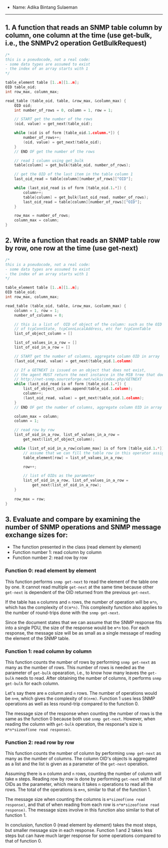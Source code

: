 - Name: Adika Bintang Sulaeman
---

## 1. A function that reads an SNMP table column by column, **one column at the time** (use get-bulk, i.e., the SNMPv2 operation GetBulkRequest)

```C
/*
this is a pseudocode, not a real code:
- some data types are assumed to exist
- the index of an array starts with 1
*/

table_element table [1..n][1..m];
OID table_oid;
int row_max, column_max;

read_table (table_oid, table, &row_max, &column_max) {
    OID oid;
    int number_of_rows = 0, column = 1, row = 1;

    // START get the number of the rows
    (oid, value) = get_next(table_oid);

    while (oid is of form [table_oid.1.column.*]) {
        number_of_rows++;
        (oid, value) = get_next(table_oid);
    }
    // END OF get the number of the rows

    // read 1 column using get_bulk
    table[column] = get_bulk(table_oid, number_of_rows);

    // get the OID of the last item in the table column 1
    last_oid_read = table[column][number_of_rows]["OID"];

    while (last_oid_read is of form [table_oid.1.*]) {
        column++;
        table[column] = get_bulk(last_oid_read, number_of_rows);
        last_oid_read = table[column][number_of_rows]["OID"];
    }

    row_max = number_of_rows;
    column_max = column;
}
```

## 2. Write a function that reads an SNMP table row by row, **one row at the time** (use get-next)

```C
/*
this is a pseudocode, not a real code:
- some data types are assumed to exist
- the index of an array starts with 1
*/

table_element table [1..n][1..m];
OID table_oid;
int row_max, column_max;

read_table (table_oid, table, &row_max, &column_max) {   
    column = 1, row = 1;
    number_of_columns = 0;

    // this is a list of  OID of object of the column: such as the OID 
    // of tcpConnState, tcpConnLocalAddress, etc for tcpConnTable
    list_of_object_column = []

    list_of_values_in_a_row = []
    list_of_oid_in_a_row = []

    // START get the number of columns, aggregate column OID in array
    (last_oid_read, value) = get_next(table_oid.1.column)

    // If a GETNEXT is issued on an object that does not exist, 
    // the agent MUST return the next instance in the MIB tree that does exist
    // http://net-snmp.sourceforge.net/wiki/index.php/GETNEXT
    while (last_oid_read is of form [table_oid.1.*]) {
        list_of_object_column.append(table_oid.1.column);
        column++;
        (last_oid_read, value) = get_next(table_oid.1.column);
    }
    // END OF get the number of columns, aggregate column OID in array

    column_max = column;
    column = 1;

    // read row by row
    list_of_oid_in_a_row, list_of_values_in_a_row = 
        get_next(list_of_object_column);

    while (list_of_oid_in_a_row[column_max] is of form [table_oid.1.*]) {
        // assume that we can fill the table row in this operator assignment
        table_element[row] = list_of_values_in_a_row;

        row++;

        // list of OIDs as the parameter
        list_of_oid_in_a_row, list_of_values_in_a_row = 
            get_next(list_of_oid_in_a_row);
    }
    
    row_max = row;
}
```

## 3. Evaluate and compare by examining the number of SNMP operations and SNMP message exchange sizes for:
- The function presented in the class (read element by element)
- Function number 1: read column by column
- Function number 2: read row by row 

### Function 0: read element by element

This function performs `snmp get-next` to read the element of the table one by one. It cannot read multiple `get-next` at the same time because other `get-next` is dependent of the OID returned from the previous `get-next`.

If the table has `m` columns and `n` rows, the number of operation will be `m*n`, which has the complexity of `O(m*n)`. This complexity function also applies to the number of round-trips done with the `snmp get-next`.

Since the document states that we can assume that the SNMP response fits into a single PDU, the size of the response would be `m*n` too. For each response, the message size will be as small as a single message of reading the element of the SNMP table.

### Function 1: read column by column

This function counts the number of rows by performing `snmp get-next` as many as the number of rows. This number of rows is needed as the parameter of `get-bulk` opearation, i.e., to know how many leaves the `get-bulk` needs to read. After obtaining the number of columns, it performs `snmp get-bulk` for each column.

Let's say there are `m` column and `n` rows. The number of operations would be `n+m`, which gives the complexity of `O(n+m)`. Function 1 uses less SNMP operations as well as less round-trip compared to the function 0.

The message size of the response when counting the number of rows is the same as the function 0 because both use `snmp get-next`. However, when reading the column with `get-bulk` operation, the response's size is `m*n*sizeof(one read response)`.

### Function 2: read row by row

This function counts the number of column by performing `snmp get-next` as many as the number of columns. The column OID's objects is aggregated as a list and the list is given as a parameter of the `get-next` operation.

Assuming there is `m` column and `n` rows, counting the number of column will take `m` steps. Reading row by row is done by performing `get-next` with list of OIDs as the parameter, which means it takes `n` operations to read all the rows. The total of the operations is `m+n`, similar to that of the function 1.

The message size when counting the columns is `m*sizeof(one read response)`, and that of when reading from each row is `n*m*sizeof(one read response)`. The message sizes involve in this function also similar to that of function 1.

In conclusion, function 0 (read element by element) takes the most steps, but smaller message size in each response. Function 1 and 2 takes less steps but can have much larger response for some operations compared to that of function 0.